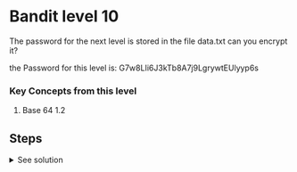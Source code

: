 # Bandit level 10
The password for the next level is stored in the file data.txt can you encrypt it?

the Password for this level is: G7w8LIi6J3kTb8A7j9LgrywtEUlyyp6s
### Key Concepts from this level
1. Base 64
1.2
## Steps

<details>
  <summary>See solution</summary>


  ### Solution

  ```zsh
  data.txt
bandit10@bandit:~$ cat data.txt
VGhlIHBhc3N3b3JkIGlzIDZ6UGV6aUxkUjJSS05kTllGTmI2blZDS3pwaGxYSEJNCg==
bandit10@bandit:~$ cat data.txt | base64 -d
The password is 6zPeziLdR2RKNdNYFNb6nVCKzphlXHBM
bandit10@bandit:~$ cat data.txt | base64 -d | awk '{print $4}'
6zPeziLdR2RKNdNYFNb6nVCKzphlXHBM
bandit10@bandit:~$

  ```

</details>

